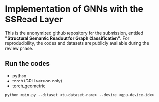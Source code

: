 # Implementation of GNNs with the SSRead Layer

This is the anonymized github repository for the submission, entitled **"Structural Semantic Readout for Graph Classification"**.
For reproducibility, the codes and datasets are publicly available during the review phase.

## Run the codes

- python
- torch (GPU version only)
- torch_geometric

```
python main.py --dataset <tu-dataset-name> --device <gpu-device-idx>
```
